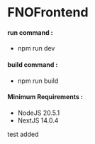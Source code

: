 # FNOFrontend

#### run command :
- npm run dev

#### build command :
- npm run build

#### Minimum Requirements :
- NodeJS 20.5.1
- NextJS 14.0.4


test added
